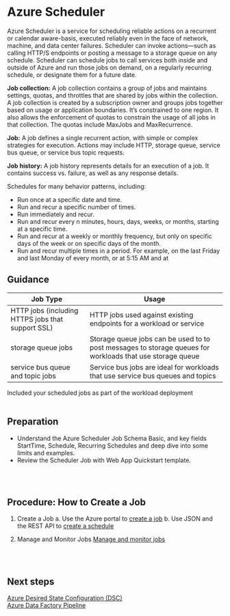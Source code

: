 
# Azure Scheduler 

Azure Scheduler is a service for scheduling reliable actions on a recurrent or calendar aware-basis, executed reliably even in the face of network, machine, and data center failures. Scheduler can invoke actions—such as calling HTTP/S endpoints or posting a message to a storage queue on any schedule. Scheduler can schedule jobs to call services both inside and outside of  Azure and run those jobs on demand, on a regularly recurring schedule, or designate them for a future date.  


**Job collection:**  A job collection contains a group of jobs and maintains settings, quotas, and throttles that are shared by jobs within the collection. A job collection is created by a subscription owner and groups jobs together based on usage or application boundaries. It’s constrained to one region. It also allows the enforcement of quotas to constrain the usage of all jobs in that collection. The quotas include MaxJobs and MaxRecurrence. 
 
**Job:** A job defines a single recurrent action, with simple or complex strategies for execution. Actions may include HTTP, storage queue, service bus queue, or service bus topic requests. 
 
**Job history:**  A job history represents details for an execution of a job. It contains success vs. failure, as well as any response details. 

Schedules for many behavior patterns, including:  
- Run once at a specific date and time. 
- Run and recur a specific number of times. 
- Run immediately and recur. 
- Run and recur every n minutes, hours, days, weeks, or months, starting at a specific time. 
- Run and recur at a weekly or monthly frequency, but only on specific days of the week or on specific days of the month. 
- Run and recur multiple times in a period. For example, on the last Friday and last Monday of every month, or at 5:15 AM and at 


## Guidance 

| Job Type        | Usage           | 
| ------------- |-------------|
|HTTP jobs (including HTTPS jobs that support SSL)| HTTP jobs used against existing endpoints for a  workload or service |
|storage queue jobs | Storage queue jobs can be used to to post messages to storage queues  for workloads that use storage queue |
|service bus queue and topic jobs |Service bus jobs are ideal for workloads that use service bus queues and topics|


Included your scheduled jobs as part of the workload deployment 
<br />
<br />


## Preparation 

- Understand the Azure Scheduler Job Schema Basic, and key fields StartTime, Schedule, Recurring Schedules and deep dive into some limits and examples. 
- Review the Scheduler Job with Web App Quickstart template. 
<br />
<br />


## Procedure:  How to Create a Job 

1. Create a Job 
  a. Use the Azure portal to [create a job]() 
  b. Use JSON and the REST API to [create a schedule](https://docs.microsoft.com/en-in/azure/scheduler/scheduler-advanced-complexity#use-json-and-the-rest-api-to-create-a-schedule) 

2. Manage and Monitor Jobs 
  [Manage and monitor jobs](https://docs.microsoft.com/en-in/azure/scheduler/scheduler-get-started-portal#manage-and-monitor-jobs) 
<br />
<br />


## Next steps 
[Azure Desired State Configuration (DSC)](https://github.com/alvarovitta/Azure-Automation-/blob/master/2.1-Azure-Desired-State-Configuration-(DSC).md)  
[Azure Data Factory Pipeline](https://github.com/alvarovitta/Azure-Automation-/blob/master/3.1-Azure-Data-Factory-Pipeline.md) 


